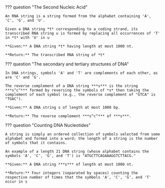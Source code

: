 
??? question "The Second Nucleic Acid"

    An RNA string is a string formed from the alphabet containing 'A', 'C', 'G', and 'U'.

    Given a DNA string *t* corresponding to a coding strand, its transcribed RNA string u is formed by replacing all occurrences of 'T' in *t* with 'U' in u

    **Given:** A DNA string *t* having length at most 1000 nt.

    **Return:** The transcribed RNA string of *t*


??? question "The secondary and tertiary structures of DNA"

    In DNA strings, symbols 'A' and 'T' are complements of each other, as are 'C' and 'G'.

    The reverse complement of a DNA string ***s*** is the string ***s^c^*** formed by reversing the symbols of *s* then taking the complement of each symbol (e.g., the reverse complement of "GTCA" is "TGAC").

    **Given:** A DNA string s of length at most 1000 bp.

    **Return:** The reverse complement ***s^c^*** of ***s***.


??? question "Counting DNA Nucleotides"

    A string is simply an ordered collection of symbols selected from some alphabet and formed into a word; the length of a string is the number of symbols that it contains.

    An example of a length 21 DNA string (whose alphabet contains the symbols 'A', 'C', 'G', and 'T') is "ATGCTTCAGAAAGGTCTTACG."
 
    **Given:** A DNA string ***s*** of length at most 1000 nt.

    **Return:** Four integers (separated by spaces) counting the respective number of times that the symbols 'A', 'C', 'G', and 'T' occur in s




